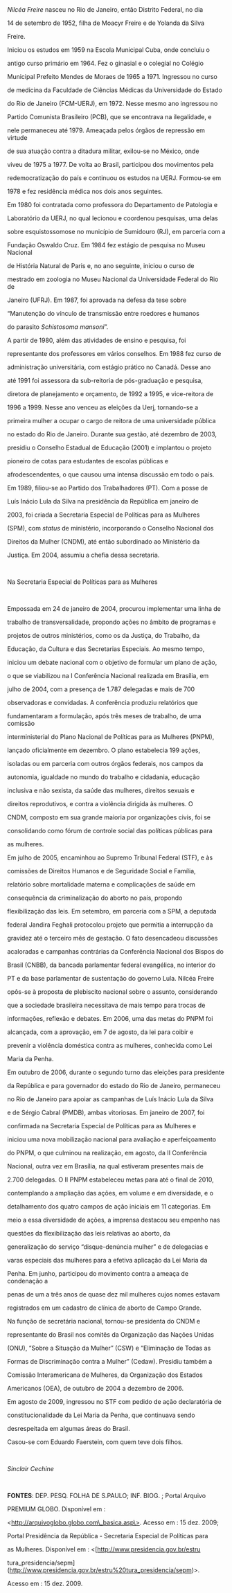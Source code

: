 

 



*Nilcéa Freire* nasceu no Rio de Janeiro, então Distrito Federal, no dia

14 de setembro de 1952, filha de Moacyr Freire e de Yolanda da Silva

Freire.



Iniciou os estudos em 1959 na Escola Municipal Cuba, onde concluiu o

antigo curso primário em 1964. Fez o ginasial e o colegial no Colégio

Municipal Prefeito Mendes de Moraes de 1965 a 1971. Ingressou no curso

de medicina da Faculdade de Ciências Médicas da Universidade do Estado

do Rio de Janeiro (FCM-UERJ), em 1972. Nesse mesmo ano ingressou no

Partido Comunista Brasileiro (PCB), que se encontrava na ilegalidade, e

nele permaneceu até 1979. Ameaçada pelos órgãos de repressão em virtude

de sua atuação contra a ditadura militar, exilou-se no México, onde

viveu de 1975 a 1977. De volta ao Brasil, participou dos movimentos pela

redemocratização do país e continuou os estudos na UERJ. Formou-se em

1978 e fez residência médica nos dois anos seguintes.



Em 1980 foi contratada como professora do Departamento de Patologia e

Laboratório da UERJ, no qual lecionou e coordenou pesquisas, uma delas

sobre esquistossomose no município de Sumidouro (RJ), em parceria com a

Fundação Oswaldo Cruz. Em 1984 fez estágio de pesquisa no Museu Nacional

de História Natural de Paris e, no ano seguinte, iniciou o curso de

mestrado em zoologia no Museu Nacional da Universidade Federal do Rio de

Janeiro (UFRJ). Em 1987, foi aprovada na defesa da tese sobre

“Manutenção do vínculo de transmissão entre roedores e humanos

do parasito *Schistosoma mansoni*”.



A partir de 1980, além das atividades de ensino e pesquisa, foi

representante dos professores em vários conselhos. Em 1988 fez curso de

administração universitária, com estágio prático no Canadá. Desse ano

até 1991 foi assessora da sub-reitoria de pós-graduação e pesquisa,

diretora de planejamento e orçamento, de 1992 a 1995, e vice-reitora de

1996 a 1999. Nesse ano venceu as eleições da Uerj, tornando-se a

primeira mulher a ocupar o cargo de reitora de uma universidade pública

no estado do Rio de Janeiro. Durante sua gestão, até dezembro de 2003,

presidiu o Conselho Estadual de Educação (2001) e implantou o projeto

pioneiro de cotas para estudantes de escolas públicas e

afrodescendentes, o que causou uma intensa discussão em todo o país.



Em 1989, filiou-se ao Partido dos Trabalhadores (PT). Com a posse de

Luís Inácio Lula da Silva na presidência da República em janeiro de

2003, foi criada a Secretaria Especial de Políticas para as Mulheres

(SPM), com *status* de ministério, incorporando o Conselho Nacional dos

Direitos da Mulher (CNDM), até então subordinado ao Ministério da

Justiça. Em 2004, assumiu a chefia dessa secretaria.



 



Na Secretaria Especial de Políticas para as Mulheres



 



Empossada em 24 de janeiro de 2004, procurou implementar uma linha de

trabalho de transversalidade, propondo ações no âmbito de programas e

projetos de outros ministérios, como os da Justiça, do Trabalho, da

Educação, da Cultura e das Secretarias Especiais. Ao mesmo tempo,

iniciou um debate nacional com o objetivo de formular um plano de ação,

o que se viabilizou na I Conferência Nacional realizada em Brasília, em

julho de 2004, com a presença de 1.787 delegadas e mais de 700

observadoras e convidadas. A conferência produziu relatórios que

fundamentaram a formulação, após três meses de trabalho, de uma comissão

interministerial do Plano Nacional de Políticas para as Mulheres (PNPM),

lançado oficialmente em dezembro. O plano estabelecia 199 ações,

isoladas ou em parceria com outros órgãos federais, nos campos da

autonomia, igualdade no mundo do trabalho e cidadania, educação

inclusiva e não sexista, da saúde das mulheres, direitos sexuais e

direitos reprodutivos, e contra a violência dirigida às mulheres. O

CNDM, composto em sua grande maioria por organizações civis, foi se

consolidando como fórum de controle social das políticas públicas para

as mulheres.



Em julho de 2005, encaminhou ao Supremo Tribunal Federal (STF), e às

comissões de Direitos Humanos e de Seguridade Social e Família,

relatório sobre mortalidade materna e complicações de saúde em

consequência da criminalização do aborto no país, propondo

flexibilização das leis. Em setembro, em parceria com a SPM, a deputada

federal Jandira Feghali protocolou projeto que permitia a interrupção da

gravidez até o terceiro mês de gestação. O fato desencadeou discussões

acaloradas e campanhas contrárias da Conferência Nacional dos Bispos do

Brasil (CNBB), da bancada parlamentar federal evangélica, no interior do

PT e da base parlamentar de sustentação do governo Lula. Nilcéa Freire

opôs-se à proposta de plebiscito nacional sobre o assunto, considerando

que a sociedade brasileira necessitava de mais tempo para trocas de

informações, reflexão e debates. Em 2006, uma das metas do PNPM foi

alcançada, com a aprovação, em 7 de agosto, da lei para coibir e

prevenir a violência doméstica contra as mulheres, conhecida como Lei

Maria da Penha.



Em outubro de 2006, durante o segundo turno das eleições para presidente

da República e para governador do estado do Rio de Janeiro, permaneceu

no Rio de Janeiro para apoiar as campanhas de Luís Inácio Lula da Silva

e de Sérgio Cabral (PMDB), ambas vitoriosas. Em janeiro de 2007, foi

confirmada na Secretaria Especial de Políticas para as Mulheres e

iniciou uma nova mobilização nacional para avaliação e aperfeiçoamento

do PNPM, o que culminou na realização, em agosto, da II Conferência

Nacional, outra vez em Brasília, na qual estiveram presentes mais de

2.700 delegadas. O II PNPM estabeleceu metas para até o final de 2010,

contemplando a ampliação das ações, em volume e em diversidade, e o

detalhamento dos quatro campos de ação iniciais em 11 categorias. Em

meio a essa diversidade de ações, a imprensa destacou seu empenho nas

questões da flexibilização das leis relativas ao aborto, da

generalização do serviço “disque-denúncia mulher” e de delegacias e

varas especiais das mulheres para a efetiva aplicação da Lei Maria da

Penha. Em junho, participou do movimento contra a ameaça de condenação a

penas de um a três anos de quase dez mil mulheres cujos nomes estavam

registrados em um cadastro de clínica de aborto de Campo Grande.



Na função de secretária nacional, tornou-se presidenta do CNDM e

representante do Brasil nos comitês da Organização das Nações Unidas

(ONU), “Sobre a Situação da Mulher” (CSW) e “Eliminação de Todas as

Formas de Discriminação contra a Mulher” (Cedaw). Presidiu também a

Comissão Interamericana de Mulheres, da Organização dos Estados

Americanos (OEA), de outubro de 2004 a dezembro de 2006.



Em agosto de 2009, ingressou no STF com pedido de ação declaratória de

constitucionalidade da Lei Maria da Penha, que continuava sendo

desrespeitada em algumas áreas do Brasil.



Casou-se com Eduardo Faerstein, com quem teve dois filhos.



 



*Sinclair Cechine*



 



**FONTES**: DEP. PESQ. FOLHA DE S.PAULO; INF. BIOG. ; Portal Arquivo

PREMIUM GLOBO. Disponível em :

\<http://arquivoglobo.globo.com\_basica.asp\>. Acesso em : 15 dez. 2009;

Portal Presidência da República - Secretaria Especial de Políticas para

as Mulheres. Disponível em : \<[http://www.presidencia.gov.br/estru

tura\_presidencia/sepm](http://www.presidencia.gov.br/estru%20tura_presidencia/sepm)\>.

Acesso em : 15 dez. 2009.



 

